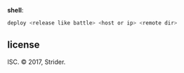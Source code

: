 **shell**:
```sh
deploy <release like battle> <host or ip> <remote dir>
```

## license
ISC. © 2017, Strider.
